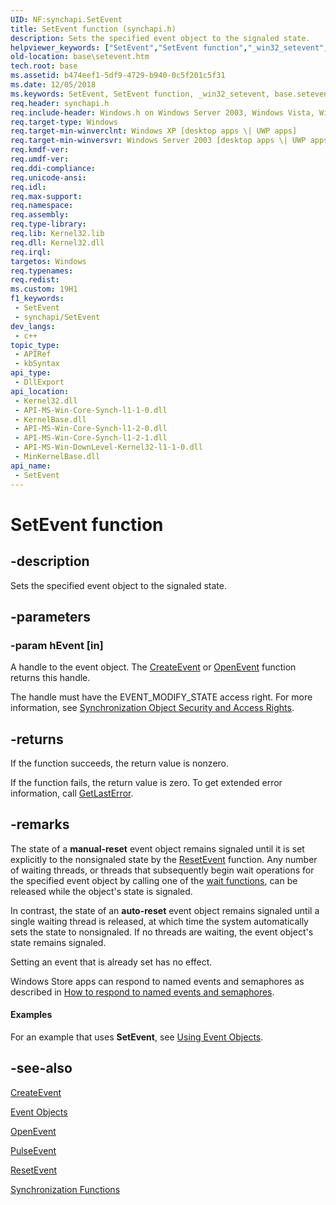 ```yaml
---
UID: NF:synchapi.SetEvent
title: SetEvent function (synchapi.h)
description: Sets the specified event object to the signaled state.
helpviewer_keywords: ["SetEvent","SetEvent function","_win32_setevent","base.setevent","synchapi/SetEvent","winbase/SetEvent"]
old-location: base\setevent.htm
tech.root: base
ms.assetid: b474eef1-5df9-4729-b940-0c5f201c5f31
ms.date: 12/05/2018
ms.keywords: SetEvent, SetEvent function, _win32_setevent, base.setevent, synchapi/SetEvent, winbase/SetEvent
req.header: synchapi.h
req.include-header: Windows.h on Windows Server 2003, Windows Vista, Windows 7, Windows Server 2008  Windows Server 2008 R2
req.target-type: Windows
req.target-min-winverclnt: Windows XP [desktop apps \| UWP apps]
req.target-min-winversvr: Windows Server 2003 [desktop apps \| UWP apps]
req.kmdf-ver: 
req.umdf-ver: 
req.ddi-compliance: 
req.unicode-ansi: 
req.idl: 
req.max-support: 
req.namespace: 
req.assembly: 
req.type-library: 
req.lib: Kernel32.lib
req.dll: Kernel32.dll
req.irql: 
targetos: Windows
req.typenames: 
req.redist: 
ms.custom: 19H1
f1_keywords:
 - SetEvent
 - synchapi/SetEvent
dev_langs:
 - c++
topic_type:
 - APIRef
 - kbSyntax
api_type:
 - DllExport
api_location:
 - Kernel32.dll
 - API-MS-Win-Core-Synch-l1-1-0.dll
 - KernelBase.dll
 - API-MS-Win-Core-Synch-l1-2-0.dll
 - API-MS-Win-Core-Synch-l1-2-1.dll
 - API-MS-Win-DownLevel-Kernel32-l1-1-0.dll
 - MinKernelBase.dll
api_name:
 - SetEvent
---
```


# SetEvent function


## -description

Sets the specified event object to the signaled state.

## -parameters

### -param hEvent [in]

A handle to the event object. The 
<a href="/windows/desktop/api/synchapi/nf-synchapi-createeventa">CreateEvent</a> or 
<a href="/windows/desktop/api/synchapi/nf-synchapi-openeventa">OpenEvent</a> function returns this handle. 




The handle must have the EVENT_MODIFY_STATE access right. For more information, see 
<a href="/windows/desktop/Sync/synchronization-object-security-and-access-rights">Synchronization Object Security and Access Rights</a>.

## -returns

If the function succeeds, the return value is nonzero.

If the function fails, the return value is zero. To get extended error information, call 
<a href="/windows/desktop/api/errhandlingapi/nf-errhandlingapi-getlasterror">GetLastError</a>.

## -remarks

The state of a **manual-reset** event object remains signaled until it is set explicitly to the nonsignaled state by the 
<a href="/windows/desktop/api/synchapi/nf-synchapi-resetevent">ResetEvent</a> function. Any number of waiting threads, or threads that subsequently begin wait operations for the specified event object by calling one of the 
<a href="/windows/desktop/Sync/wait-functions">wait functions</a>, can be released while the object's state is signaled.

In contrast, the state of an **auto-reset** event object remains signaled until a single waiting thread is released, at which time the system automatically sets the state to nonsignaled. If no threads are waiting, the event object's state remains signaled.

Setting an event that is already set has no effect.

Windows Store apps can respond to named events and semaphores as described in <a href="/previous-versions/windows/apps/jj248674(v=win.10)">How to respond to named events and semaphores</a>.


#### Examples

For an example that uses 
<b>SetEvent</b>, see 
<a href="/windows/desktop/Sync/using-event-objects">Using Event Objects</a>.

<div class="code"></div>

## -see-also

<a href="/windows/desktop/api/synchapi/nf-synchapi-createeventa">CreateEvent</a>



<a href="/windows/desktop/Sync/event-objects">Event Objects</a>



<a href="/windows/desktop/api/synchapi/nf-synchapi-openeventa">OpenEvent</a>



<a href="/windows/desktop/api/winbase/nf-winbase-pulseevent">PulseEvent</a>



<a href="/windows/desktop/api/synchapi/nf-synchapi-resetevent">ResetEvent</a>



<a href="/windows/desktop/Sync/synchronization-functions">Synchronization Functions</a>
